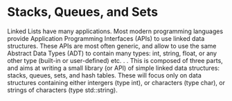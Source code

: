 # Stacks, Queues, and Sets

Linked Lists have many applications. Most modern programming languages provide Application
Programming Interfaces (APIs) to use linked data structures. These APIs are most often generic,
and allow to use the same Abstract Data Types (ADT) to contain many types: int, string,
float, or any other type (built-in or user-defined) etc. . .
This is composed of three parts, and aims at writing a small library (or API) of simple
linked data structures: stacks, queues, sets, and hash tables.
These will focus only on data structures containing either intergers (type int), or characters (type
char), or strings of characters (type std::string).
